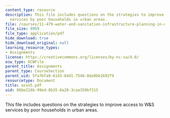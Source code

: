```yaml
---
content_type: resource
description: This file includes questions on the strategies to improve access to W&S
  services by poor households in urban areas.
file: /courses/11-479-water-and-sanitation-infrastructure-planning-in-developing-countries-spring-2005/06be216b99ed0b358a203caa359bf315_assn5.pdf
file_size: 9959
file_type: application/pdf
hide_download: true
hide_download_original: null
learning_resource_types:
- Assignments
license: https://creativecommons.org/licenses/by-nc-sa/4.0/
ocw_type: OCWFile
parent_title: Assignments
parent_type: CourseSection
parent_uid: 5fa7bfa9-6143-64d1-7546-0da9bb2692f9
resourcetype: Document
title: assn5.pdf
uid: 06be216b-99ed-0b35-8a20-3caa359bf315
---
```

This file includes questions on the strategies to improve access to W&S services by poor households in urban areas.